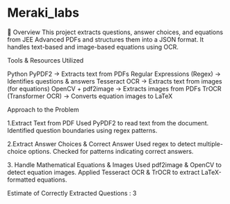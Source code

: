# Meraki_labs

📌 Overview
This project extracts questions, answer choices, and equations from JEE Advanced PDFs and structures them into a JSON format. It handles text-based and image-based equations using OCR.

Tools & Resources Utilized

Python 
PyPDF2 → Extracts text from PDFs
Regular Expressions (Regex) → Identifies questions & answers
Tesseract OCR → Extracts text from images (for equations)
OpenCV + pdf2image → Extracts images from PDFs
TrOCR (Transformer OCR) → Converts equation images to LaTeX

Approach to the Problem

1️.Extract Text from PDF
Used PyPDF2 to read text from the document.
Identified question boundaries using regex patterns.

2️.Extract Answer Choices & Correct Answer
Used regex to detect multiple-choice options.
Checked for patterns indicating correct answers.

3️. Handle Mathematical Equations & Images
Used pdf2image & OpenCV to detect equation images.
Applied Tesseract OCR & TrOCR to extract LaTeX-formatted equations.

Estimate of Correctly Extracted Questions : 3



